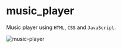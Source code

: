 # music_player
Music player using <code>HTML</code>, <code>CSS</code> and <code>JavaScript</code>.

![music-player](https://user-images.githubusercontent.com/75500354/125103941-155c2580-e0f2-11eb-9315-7fecabc5dfa6.png)
